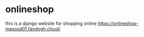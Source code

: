 # onlineshop
this is a django website for shopping online
https://onlineshop-masoud01.fandogh.cloud/
